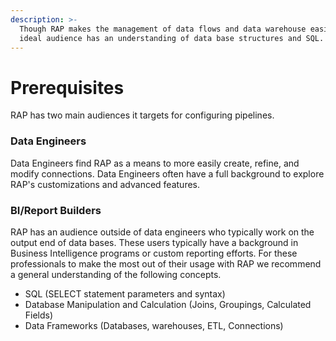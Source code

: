 ```yaml
---
description: >-
  Though RAP makes the management of data flows and data warehouse easier the
  ideal audience has an understanding of data base structures and SQL.
---
```


# Prerequisites

RAP has two main audiences it targets for configuring pipelines.

### Data Engineers

Data Engineers find RAP as a means to more easily create, refine, and modify connections. Data Engineers often have a full background to explore RAP's customizations and advanced features.

### BI/Report Builders

RAP has an audience outside of data engineers who typically work on the output end of data bases. These users typically have a background in Business Intelligence programs or custom reporting efforts. For these professionals to make the most out of their usage with RAP we recommend a general understanding of the following concepts.

* SQL \(SELECT statement parameters and syntax\)
* Database Manipulation and Calculation \(Joins, Groupings, Calculated Fields\)
* Data Frameworks \(Databases, warehouses, ETL, Connections\)

